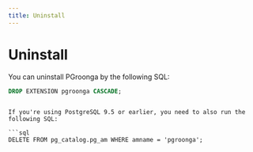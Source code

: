 ```yaml
---
title: Uninstall
---
```


# Uninstall

You can uninstall PGroonga by the following SQL:

```sql
DROP EXTENSION pgroonga CASCADE;
```
```

If you're using PostgreSQL 9.5 or earlier, you need to also run the following SQL:

```sql
DELETE FROM pg_catalog.pg_am WHERE amname = 'pgroonga';
```
